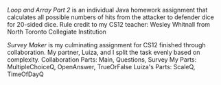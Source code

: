 _Loop and Array Part 2_ is an individual Java homework assignment that calculates all possible numbers of hits from the attacker to defender dice for 20-sided dice.
    Rule credit to my CS12 teacher: Wesley Whitnall from North Toronto Collegiate Institution

_Survey Maker_ is my culminating assignment for CS12 finished through collaboration. My partner, Luiza, and I split the task evenly based on complexity.
    Collaboration Parts: Main, Questions, Survey
    My Parts: MultipleChoiceQ, OpenAnswer, TrueOrFalse
    Luiza's Parts: ScaleQ, TimeOfDayQ
